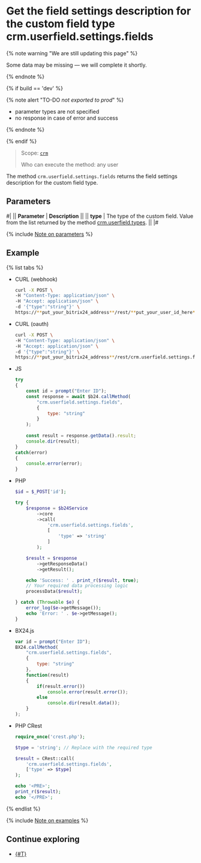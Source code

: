 # Get the field settings description for the custom field type crm.userfield.settings.fields

{% note warning "We are still updating this page" %}

Some data may be missing — we will complete it shortly.

{% endnote %}

{% if build == 'dev' %}

{% note alert "TO-DO _not exported to prod_" %}

- parameter types are not specified
- no response in case of error and success

{% endnote %}

{% endif %}

> Scope: [`crm`](../../../scopes/permissions.md)
>
> Who can execute the method: any user

The method `crm.userfield.settings.fields` returns the field settings description for the custom field type.

## Parameters

#|
|| **Parameter** | **Description** ||
|| **type** | The type of the custom field. Value from the list returned by the method [crm.userfield.types](crm-userfield-types.md).  ||
|#

{% include [Note on parameters](../../../../_includes/required.md) %}

## Example

{% list tabs %}

- CURL (webhook)

    ```bash
    curl -X POST \
    -H "Content-Type: application/json" \
    -H "Accept: application/json" \
    -d '{"type":"string"}' \
    https://**put_your_bitrix24_address**/rest/**put_your_user_id_here**/**put_your_webhook_here**/crm.userfield.settings.fields
    ```

- CURL (oauth)

    ```bash
    curl -X POST \
    -H "Content-Type: application/json" \
    -H "Accept: application/json" \
    -d '{"type":"string"}' \
    https://**put_your_bitrix24_address**/rest/crm.userfield.settings.fields?auth=**put_access_token_here**
    ```

- JS

    ```js
    try
    {
    	const id = prompt("Enter ID");
    	const response = await $b24.callMethod(
    		"crm.userfield.settings.fields",
    		{
    			type: "string"
    		}
    	);
    	
    	const result = response.getData().result;
    	console.dir(result);
    }
    catch(error)
    {
    	console.error(error);
    }
    ```

- PHP

    ```php
    $id = $_POST['id'];
    
    try {
        $response = $b24Service
            ->core
            ->call(
                'crm.userfield.settings.fields',
                [
                    'type' => 'string'
                ]
            );
    
        $result = $response
            ->getResponseData()
            ->getResult();
    
        echo 'Success: ' . print_r($result, true);
        // Your required data processing logic
        processData($result);
    
    } catch (Throwable $e) {
        error_log($e->getMessage());
        echo 'Error: ' . $e->getMessage();
    }
    ```

- BX24.js

    ```js
    var id = prompt("Enter ID");
    BX24.callMethod(
        "crm.userfield.settings.fields",
        {
            type: "string"
        },
        function(result)
        {
            if(result.error())
                console.error(result.error());
            else
                console.dir(result.data());
        }
    );
    ```

- PHP CRest

    ```php
    require_once('crest.php');

    $type = 'string'; // Replace with the required type

    $result = CRest::call(
        'crm.userfield.settings.fields',
        ['type' => $type]
    );

    echo '<PRE>';
    print_r($result);
    echo '</PRE>';
    ```

{% endlist %}

{% include [Note on examples](../../../../_includes/examples.md) %}

## Continue exploring

- [{#T}](../../../../tutorials/crm/how-to-add-crm-objects/how-to-add-precision-to-user-field.md)